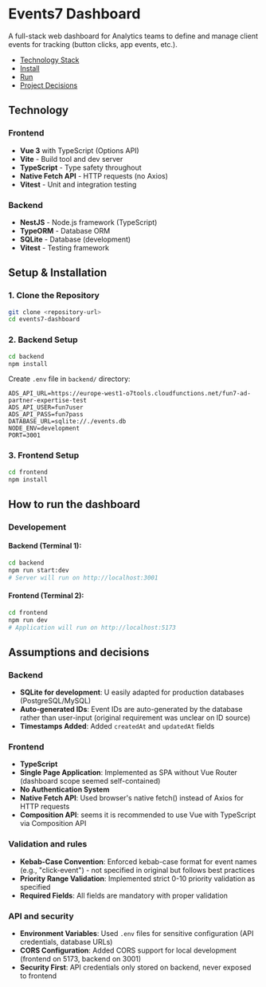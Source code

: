 # Events7 Dashboard

A full-stack web dashboard for Analytics teams to define and manage client events for tracking (button clicks, app events, etc.).

- [Technology Stack](#technology)
- [Install](#setup--installation)
- [Run](#how-to-run-the-dashboard)
- [Project Decisions](#assumptions-and-decisions)

## Technology

### Frontend
- **Vue 3** with TypeScript (Options API)
- **Vite** - Build tool and dev server
- **TypeScript** - Type safety throughout
- **Native Fetch API** - HTTP requests (no Axios)
- **Vitest** - Unit and integration testing

### Backend
- **NestJS** - Node.js framework (TypeScript)
- **TypeORM** - Database ORM
- **SQLite** - Database (development)
- **Vitest** - Testing framework

## Setup & Installation

### 1. Clone the Repository
```bash
git clone <repository-url>
cd events7-dashboard
```

### 2. Backend Setup

```bash
cd backend
npm install
```

Create `.env` file in `backend/` directory:
```env
ADS_API_URL=https://europe-west1-o7tools.cloudfunctions.net/fun7-ad-partner-expertise-test
ADS_API_USER=fun7user
ADS_API_PASS=fun7pass
DATABASE_URL=sqlite://./events.db
NODE_ENV=development
PORT=3001
```

### 3. Frontend Setup

```bash
cd frontend
npm install
```

## How to run the dashboard
### Developement

#### Backend (Terminal 1):
```bash
cd backend
npm run start:dev
# Server will run on http://localhost:3001
```

#### Frontend (Terminal 2):
```bash
cd frontend
npm run dev
# Application will run on http://localhost:5173
```

## Assumptions and decisions

### **Backend**
- **SQLite for development**: U easily adapted for production databases (PostgreSQL/MySQL)
- **Auto-generated IDs**: Event IDs are auto-generated by the database rather than user-input (original requirement was unclear on ID source)
- **Timestamps Added**: Added `createdAt` and `updatedAt` fields

### **Frontend**
- **TypeScript**
- **Single Page Application**: Implemented as SPA without Vue Router (dashboard scope seemed self-contained)
- **No Authentication System**
- **Native Fetch API**: Used browser's native fetch() instead of Axios for HTTP requests
- **Composition API**: seems it is recommended to use Vue with TypeScript via Composition API

### **Validation and rules**
- **Kebab-Case Convention**: Enforced kebab-case format for event names (e.g., "click-event") - not specified in original but follows best practices
- **Priority Range Validation**: Implemented strict 0-10 priority validation as specified
- **Required Fields**: All fields are mandatory with proper validation

### **API and security**
- **Environment Variables**: Used `.env` files for sensitive configuration (API credentials, database URLs)
- **CORS Configuration**: Added CORS support for local development (frontend on 5173, backend on 3001)
- **Security First**: API credentials only stored on backend, never exposed to frontend